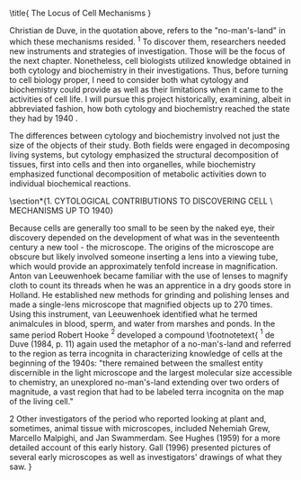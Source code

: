 \title{
The Locus of Cell Mechanisms
}

Christian de Duve, in the quotation above, refers to the "no-man's-land" in which these mechanisms resided. ${ }^{1}$ To discover them, researchers needed new instruments and strategies of investigation. Those will be the focus of the next chapter. Nonetheless, cell biologists utilized knowledge obtained in both cytology and biochemistry in their investigations. Thus, before turning to cell biology proper, I need to consider both what cytology and biochemistry could provide as well as their limitations when it came to the activities of cell life. I will pursue this project historically, examining, albeit in abbreviated fashion, how both cytology and biochemistry reached the state they had by 1940 .

The differences between cytology and biochemistry involved not just the size of the objects of their study. Both fields were engaged in decomposing living systems, but cytology emphasized the structural decomposition of tissues, first into cells and then into organelles, while biochemistry emphasized functional decomposition of metabolic activities down to individual biochemical reactions.

\section*{1. CYTOLOGICAL CONTRIBUTIONS TO DISCOVERING CELL \\ MECHANISMS UP TO 1940}

Because cells are generally too small to be seen by the naked eye, their discovery depended on the development of what was in the seventeenth century a new tool - the microscope. The origins of the microscope are obscure but likely involved someone inserting a lens into a viewing tube, which would provide an approximately tenfold increase in magnification. Anton van Leeuwenhoek became familiar with the use of lenses to magnify cloth to count its threads when he was an apprentice in a dry goods store in Holland. He established new methods for grinding and polishing lenses and made a single-lens microscope that magnified objects up to 270 times. Using this instrument, van Leeuwenhoek identified what he termed animalcules in blood, sperm, and water from marshes and ponds. In the same period Robert Hooke ${ }^{2}$ developed a compound
\footnotetext{
${ }^{1}$ de Duve (1984, p. 11) again used the metaphor of a no-man's-land and referred to the region as terra incognita in characterizing knowledge of cells at the beginning of the 1940s: "there remained between the smallest entity discernible in the light microscope and the largest molecular size accessible to chemistry, an unexplored no-man's-land extending over two orders of magnitude, a vast region that had to be labeled terra incognita on the map of the living cell."

2 Other investigators of the period who reported looking at plant and, sometimes, animal tissue with microscopes, included Nehemiah Grew, Marcello Malpighi, and Jan Swammerdam. See Hughes (1959) for a more detailed account of this early history. Gall (1996) presented pictures of several early microscopes as well as investigators' drawings of what they saw.
}